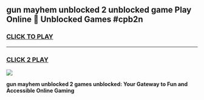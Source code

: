 
## gun mayhem unblocked 2 unblocked game Play Online 👋 Unblocked Games #cpb2n
<h3>
<a href="https://premium.freeplayer.one?title=gun_mayhem_unblocked_2&ref=21F">CLICK TO PLAY</a></h3>
<hr>

<h3>
<a href="https://premium.freeplayer.one?title=gun_mayhem_unblocked_2&ref=21F">CLICK 2 PLAY</a>
  
</h3>

<a href="https://premium.freeplayer.one?title=gun_mayhem_unblocked_2&ref=21F/"><img src="https://clearcache.store/games.png"></a>


**gun mayhem unblocked 2 games unblocked: Your Gateway to Fun and Accessible Online Gaming**
